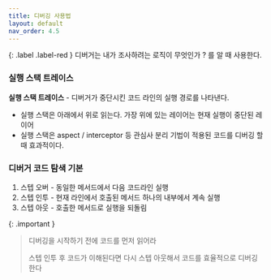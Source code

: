 ```yaml
---
title: 디버깅 사용법
layout: default
nav_order: 4.5
---
```

{: .label .label-red }
디버거는 내가 조사하려는 로직이 무엇인가 ? 를 알 때 사용한다.

### 실행 스택 트레이스

**실행 스택 트레이스** - 디버거가 중단시킨 코드 라인의 실행 경로를 나타낸다.

* 실행 스택은 아래에서 위로 읽는다. 가장 위에 있는 레이어는 현재 실행이 중단된 레이어
* 실행 스택은 aspect / interceptor 등 관심사 분리 기법이 적용된 코드를 디버깅 할 때 효과적이다.


### 디버거 코드 탐색 기본
1. 스텝 오버 - 동일한 메서드에서 다음 코드라인 실행
2. 스텝 인투 - 현재 라인에서 호출된 메서드 하나의 내부에서 계속 실행
3. 스텝 아웃 - 호출한 메서드로 실행을 되돌림


{: .important }
> 디버깅을 시작하기 전에 코드를 먼저 읽어라
>
> 스텝 인투 후 코드가 이해된다면 다시 스텝 아웃해서 코드를 효율적으로 디버깅 한다

[//]: # (You specify the layout for a page in its [front matter]. Just the Docs has a `default` layout with a sidebar, used for almost all pages in the theme docs, and a `minimal` layout that omits the sidebar.)

[//]: # ({: .fs-6 .fw-300 })

[//]: # ()
[//]: # (## The layout concept)

[//]: # ()
[//]: # (See the [Jekyll docs page about layouts] for an explanation of the general idea of layouts and how to specify them.)

[//]: # ()
[//]: # (You can use [Jekyll's front matter defaults] to specify the same layout for many pages.)

[//]: # ()
[//]: # (## The `default` layout)

[//]: # ()
[//]: # (This page uses the default layout. This site configures `layout: default` as a [front matter default]&#40;https://jekyllrb.com/docs/configuration/front-matter-defaults/&#41; value for all pages in the `docs` directory.)

[//]: # ()
[//]: # (The default layout of Just the Docs is a *responsive* layout: on medium and larger width displays, it displays a sidebar, including a navigation panel; on smaller width displays, the sidebar is automatically hidden under a button.)

[//]: # ()
[//]: # (All pages except top-level pages automatically have a list of  so-called *breadcrumbs*: links to their parent pages and any higher-level ancestors. They show the breadcrumbs above the main content of the page.)

[//]: # ()
[//]: # (Each page that has child pages generally has a list of links to those pages &#40;you can suppress it by `has_toc: false` in the front matter&#41;. It shows the list as a *table of contents* below the main content.)

[//]: # ()
[//]: # (## The `minimal` layout)

[//]: # ()
[//]: # (A child and grandchild page of this page use the minimal layout. This differs from the default layout by omitting the sidebar---and thereby also the navigation panel. To navigate between pages with the minimal layout, you can use the breadcrumbs and the tables of contents.)

[//]: # ()
[//]: # (## Selectively hiding or showing the sidebar)

[//]: # ()
[//]: # ([Jekyll's front matter defaults] can be used to apply the `minimal` layout for many pages. But there are also other variables that can control the page layout. In `_config.yml`, you can set `nav_enabled: false` to disable the sidebar navigation panel across the entire site. This can then be selectively enabled on a page-by-page basis by assigning the `nav_enabled: true` page [front matter] variable. For instance, this could be used to enable sidebar navigation on a home page while all other pages have sidebar navigation disabled.)

[//]: # ()
[//]: # (```yaml)

[//]: # (---)

[//]: # (layout: default)

[//]: # (title: Home)

[//]: # (nav_enabled: true)

[//]: # (---)

[//]: # ()
[//]: # (```)

[//]: # ()
[//]: # (## Other layouts)

[//]: # ()
[//]: # (Just the Docs has further layouts: `about`, `home`, `page`, and `post`. Currently, they are all based on the `default` layout. See the [Jekyll docs about inheritance] for how to customize them.)

[//]: # ()
[//]: # ([front matter]: https://jekyllrb.com/docs/front-matter/ "Jekyll docs about front matter")

[//]: # ([Jekyll docs page about layouts]: https://jekyllrb.com/docs/layouts/ "Jekyll docs about layouts")

[//]: # ([Jekyll's front matter defaults]: https://jekyllrb.com/docs/configuration/front-matter-defaults/ "Jekyll docs about front matter defaults")

[//]: # ([Jekyll docs about inheritance]: https://jekyllrb.com/docs/layouts/#inheritance "Jekyll docs about inheritance")

